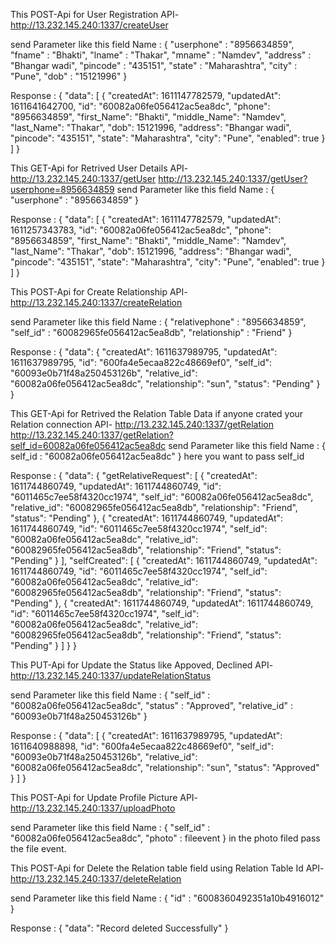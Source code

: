 This POST-Api for User Registration
API- http://13.232.145.240:1337/createUser 

send Parameter like this field Name : 
{
    "userphone" : "8956634859",
    "fname" : "Bhakti",
    "lname" : "Thakar",
    "mname" : "Namdev",
    "address" : "Bhangar wadi",
    "pincode" : "435151",
    "state" : "Maharashtra",
    "city" : "Pune",
    "dob" : "15121996"
}

Response :
{
    "data": [
        {
            "createdAt": 1611147782579,
            "updatedAt": 1611641642700,
            "id": "60082a06fe056412ac5ea8dc",
            "phone": "8956634859",
            "first_Name": "Bhakti",
            "middle_Name": "Namdev",
            "last_Name": "Thakar",
            "dob": 15121996,
            "address": "Bhangar wadi",
            "pincode": "435151",
            "state": "Maharashtra",
            "city": "Pune",
            "enabled": true
        }
    ]
}




This GET-Api for Retrived User Details
API- http://13.232.145.240:1337/getUser
http://13.232.145.240:1337/getUser?userphone=8956634859
send Parameter like this field Name : 
{
"userphone" : "8956634859"
}

Response :
{
    "data": [
        {
            "createdAt": 1611147782579,
            "updatedAt": 1611257343783,
            "id": "60082a06fe056412ac5ea8dc",
            "phone": "8956634859",
            "first_Name": "Bhakti",
            "middle_Name": "Namdev",
            "last_Name": "Thakar",
            "dob": 15121996,
            "address": "Bhangar wadi",
            "pincode": "435151",
            "state": "Maharashtra",
            "city": "Pune",
            "enabled": true
        }
    ]
}



This POST-Api for Create Relationship
API- http://13.232.145.240:1337/createRelation

send Parameter like this field Name :
{
"relativephone" : "8956634859",
"self_id" : "60082965fe056412ac5ea8db",
"relationship" : "Friend"
}

Response :
{
    "data": {
        "createdAt": 1611637989795,
        "updatedAt": 1611637989795,
        "id": "600fa4e5ecaa822c48669ef0",
        "self_id": "60093e0b71f48a250453126b",
        "relative_id": "60082a06fe056412ac5ea8dc",
        "relationship": "sun",
        "status": "Pending"
    }
}



This GET-Api for Retrived the Relation Table Data if anyone crated your Relation connection 
API- http://13.232.145.240:1337/getRelation
http://13.232.145.240:1337/getRelation?self_id=60082a06fe056412ac5ea8dc
send Parameter like this field Name :
{
self_id : "60082a06fe056412ac5ea8dc"
}
here you want to pass self_id


Response : 
{
    "data": {
        "getRelativeRequest": [
             {
                "createdAt": 1611744860749,
                "updatedAt": 1611744860749,
                "id": "6011465c7ee58f4320cc1974",
                "self_id": "60082a06fe056412ac5ea8dc",
                "relative_id": "60082965fe056412ac5ea8db",
                "relationship": "Friend",
                "status": "Pending"
            },
            {
                "createdAt": 1611744860749,
                "updatedAt": 1611744860749,
                "id": "6011465c7ee58f4320cc1974",
                "self_id": "60082a06fe056412ac5ea8dc",
                "relative_id": "60082965fe056412ac5ea8db",
                "relationship": "Friend",
                "status": "Pending"
            }
        ],
        "selfCreated": [
            {
                "createdAt": 1611744860749,
                "updatedAt": 1611744860749,
                "id": "6011465c7ee58f4320cc1974",
                "self_id": "60082a06fe056412ac5ea8dc",
                "relative_id": "60082965fe056412ac5ea8db",
                "relationship": "Friend",
                "status": "Pending"
            },
             {
                "createdAt": 1611744860749,
                "updatedAt": 1611744860749,
                "id": "6011465c7ee58f4320cc1974",
                "self_id": "60082a06fe056412ac5ea8dc",
                "relative_id": "60082965fe056412ac5ea8db",
                "relationship": "Friend",
                "status": "Pending"
            }
        ]
    }
}


This PUT-Api for Update the Status like Appoved, Declined
API- http://13.232.145.240:1337/updateRelationStatus

send Parameter like this field Name :
{
"self_id" : "60082a06fe056412ac5ea8dc",
"status" : "Approved",
"relative_id" : "60093e0b71f48a250453126b"
}

Response :
{
    "data": [
        {
            "createdAt": 1611637989795,
            "updatedAt": 1611640988898,
            "id": "600fa4e5ecaa822c48669ef0",
            "self_id": "60093e0b71f48a250453126b",
            "relative_id": "60082a06fe056412ac5ea8dc",
            "relationship": "sun",
            "status": "Approved"
        }
    ]
}

This POST-Api for Update Profile Picture
API- http://13.232.145.240:1337/uploadPhoto

send Parameter like this field Name :
{
"self_id" : "60082a06fe056412ac5ea8dc",
"photo" : fileevent
}
in the photo filed pass the file event. 


This POST-Api for Delete the Relation table field using Relation Table Id
API- http://13.232.145.240:1337/deleteRelation

send Parameter like this field Name :
{
"id" : "6008360492351a10b4916012"
}

Response :
{
    "data": "Record deleted Successfully"
}